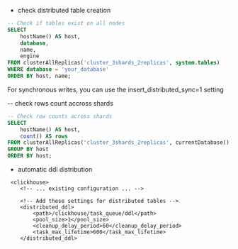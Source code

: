 


- check distributed table creation
```sql
-- Check if tables exist on all nodes
SELECT 
    hostName() AS host,
    database,
    name,
    engine
FROM clusterAllReplicas('cluster_3shards_2replicas', system.tables)
WHERE database = 'your_database'
ORDER BY host, name;
```

For synchronous writes, you can use the insert_distributed_sync=1 setting

-- check rows count accross shards
```sql
-- Check row counts across shards
SELECT 
    hostName() AS host,
    count() AS rows
FROM clusterAllReplicas('cluster_3shards_2replicas', currentDatabase(), example_table)
GROUP BY host
ORDER BY host;
```

- automatic ddl distribution
```xmo
 <clickhouse>
    <!-- ... existing configuration ... -->

    <!-- Add these settings for distributed tables -->
    <distributed_ddl>
        <path>/clickhouse/task_queue/ddl</path>
        <pool_size>1</pool_size>
        <cleanup_delay_period>60</cleanup_delay_period>
        <task_max_lifetime>600</task_max_lifetime>
    </distributed_ddl>
```